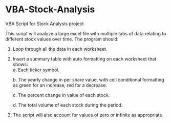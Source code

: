 # VBA-Stock-Analysis
VBA Script for Stock Analysis project

This script will analyze a large excel file with multiple tabs of data relating to different stock values over time.  The program should:

1) Loop through all the data in each worksheet. 
2) Insert a summary table with auto formatting on each worksheet that shows:  
   a. Each ticker symbol. 
   
   b. The yearly change in per share value, with cell conditional formatting as green for an increase, red for a decrease. 
   
   c. The percent change in value of each stock. 
   
   d. The total volume of each stock during the period. 
   
3) The script will also account for values of zero or infinite as appropriate
